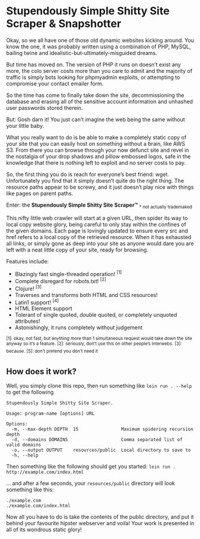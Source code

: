 # Stupendously Simple Shitty Site Scraper & Snapshotter

Okay, so we all have one of those old dynamic websites kicking around.  You know the one, it was probably written using a combination of PHP, MySQL, bailing twine and idealistic-but-ultimately-misguided dreams.

But time has moved on.  The version of PHP it runs on doesn’t exist any more, the colo server costs more than you care to admit and the majority of traffic is simply bots looking for phpmyadmin exploits, or attempting to compromise your contact emailer form.

So the time has come to finally take down the site, decommissioning the database and erasing all of the sensitive account information and unhashed user passwords stored therein.

But: Gosh darn it!  You just can’t imagine the web being the same without your little baby.

What you really want to do is be able to make a completely static copy of your site that you can easily host on something without a brain, like AWS S3.  From there you can browse through your now defunct site and revel in the nostalgia of your drop shadows and pillow embossed logos, safe in the knowledge that there is nothing left to exploit and no server costs to pay.

So, the first thing you do is reach for everyone’s best friend: wget.  Unfortunately you find that it simply doesn’t quite do the right thing.  The resource paths appear to be screwy, and it just doesn’t play nice with things like pages on parent paths.

Enter: the **Stupendously Simple Shitty Site Scraper™**
<sub>* not actually trademaked</sub>

This nifty little web crawler will start at a given URL, then spider its way to local copy website glory, being careful to only stay within the confines of the given domains.  Each page is lovingly updated to ensure every src and href refers to a local copy of the retrieved resource.  When it has exhausted all links, or simply gone as deep into your site as anyone would dare you are left with a neat little copy of your site, ready for browsing.

Features include:
* Blazingly fast single-threaded operation! <sup>[1]</sup>
* Complete disregard for robots.txt! <sup>[2]</sup>
* Clojure! <sup>[3]</sup>
* Traverses and transforms both HTML and CSS resources!
* Latin1 support! <sup>[4]</sup>
* HTML <base> Element support
* Tolerant of single quoted, double quoted, or completely unquoted attributes!
* Astonishingly, it runs completely without judgement

<sup>[1]: okay, not fast, but anything more than 1 simultaneous request would take down the site anyway so it’s a feature.</sup>
<sup>[2]: seriously, don’t use this on other people’s interwebs.</sup>
<sup>[3]: because.</sup>
<sup>[5]: don’t pretend you don’t need it</sup>

## How does it work?

Well, you simply clone this repo, then run something like `lein run . --help` to get the following

    Stupendously Simple Shitty Site Scraper.

    Usage: program-name [options] URL

    Options:
      -m, --max-depth DEPTH  15                Maximum spidering recursion depth
      -d, --domains DOMAINS                    Comma separated list of valid domains
      -o, --output OUTPUT    resources/public  Local directory to save to
      -h, --help

Then something like the following should get you started: `lein run . http://example.com/index.html`

... and after a few seconds, your `resources/public` directory will look something like this:

    ./example.com
    ./example.com/index.html

Now all you have to do is take the contents of the public directory, and put it behind your favourite hipster webserver and voila!  Your work is presented in all of its wondrous static glory!

